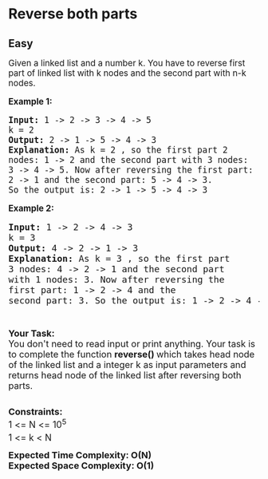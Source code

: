 # Reverse both parts
## Easy
<div class="problems_problem_content__Xm_eO"><p speechify-initial-font-size="17px" style="font-size: 17px;"><span style="font-size: 17px;" speechify-initial-font-size="17px">Given a linked list and a number k. You have to reverse first part of linked list with k nodes and the second part with n-k nodes.</span></p>

<p speechify-initial-font-size="17px" style="font-size: 17px;"><span style="font-size: 17px;" speechify-initial-font-size="17px"><strong speechify-initial-font-size="17px" style="font-size: 17px;">Example 1:</strong></span></p>

<pre speechify-initial-font-size="17px" style="font-size: 17px;"><span style="font-size: 17px;" speechify-initial-font-size="17px"><strong speechify-initial-font-size="17px" style="font-size: 17px;">Input: </strong>1 -&gt; 2 -&gt; 3 -&gt; 4 -&gt; 5</span><span style="font-size: 17px;" speechify-initial-font-size="17px">
k = 2<strong speechify-initial-font-size="17px" style="font-size: 17px;">
Output: </strong>2 -&gt; 1 -&gt; 5 -&gt; 4 -&gt; 3<strong speechify-initial-font-size="17px" style="font-size: 17px;">
Explanation: </strong>As k = 2 , so the first part 2
nodes: 1 -&gt; 2 and the second part with 3 nodes:
3 -&gt; 4 -&gt; 5. Now after reversing the first part: 
2 -&gt; 1 and the second part: 5 -&gt; 4 -&gt; 3.
So the output is: 2 -&gt; 1 -&gt; 5 -&gt; 4 -&gt; 3</span></pre>

<p speechify-initial-font-size="17px" style="font-size: 17px;"><span style="font-size: 17px;" speechify-initial-font-size="17px"><strong speechify-initial-font-size="17px" style="font-size: 17px;">Example 2:</strong></span></p>

<pre><span style="font-size:18px"><strong>Input: </strong>1 -&gt; 2 -&gt; 4 -&gt; 3</span>
<span style="font-size:18px">k = 3
<strong>Output: </strong>4 -&gt; 2 -&gt; 1 -&gt; 3
<strong>Explanation: </strong>As k = 3 , so the first part 
3 nodes: 4 -&gt; 2 -&gt; 1 and the second part
with 1 nodes: 3. Now after reversing the 
first part: 1 -&gt; 2 -&gt; 4 and the 
second part: 3. So the output is: 1 -&gt; 2 -&gt; 4 -&gt; 3</span>
</pre>

<p>&nbsp;</p>

<p><span style="font-size:18px"><strong>Your Task:</strong><br>
You don't need to read input or print anything. Your task is to complete the function&nbsp;<strong>reverse()&nbsp;</strong>which takes head node of the linked list and a integer k&nbsp;as input parameters and returns head node of the linked list after reversing both parts.&nbsp;</span></p>

<p><br>
<span style="font-size:18px"><strong>Constraints:</strong><br>
1 &lt;= N &lt;= 10<sup>5&nbsp;</sup><br>
1 &lt;= k &lt; N<sup>&nbsp;</sup></span></p>

<p><strong><span style="font-size:18px">Expected Time Complexity: O(N)<br>
Expected Space Complexity: O(1)</span></strong></p>

<p><br>
&nbsp;</p>
</div>